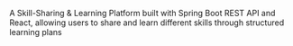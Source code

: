 A Skill-Sharing & Learning Platform built with Spring Boot REST API and React, allowing users to share and learn different skills through structured learning plans
